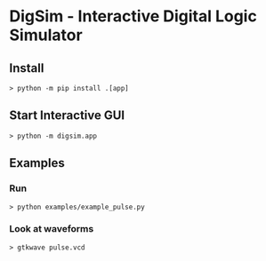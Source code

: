 # DigSim - Interactive Digital Logic Simulator

## Install
```
> python -m pip install .[app]
```

## Start Interactive GUI
```
> python -m digsim.app
```

## Examples

### Run
```
> python examples/example_pulse.py
```
### Look at waveforms
```
> gtkwave pulse.vcd
```
